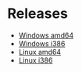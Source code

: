 # Releases
- [Windows amd64](https://github.com/shoriwe/FullProxy/raw/master/build/fullproxy-windows-amd64.exe)
- [Windows i386](https://github.com/shoriwe/FullProxy/raw/master/build/fullproxy-windows-i386.exe)
- [Linux amd64](https://github.com/shoriwe/FullProxy/raw/master/build/fullproxy-linux-amd64])
- [Linux i386](https://github.com/shoriwe/FullProxy/raw/master/build/fullproxy-linux-i386)